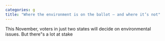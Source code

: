 ```yaml
---
categories: g
title: "Where the environment is on the ballot — and where it’s not"
---
```

This November, voters in just two states will decide on environmental issues. But there"s a lot at stake